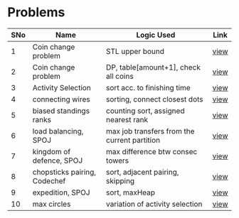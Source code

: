 # Problems

SNo | Name | Logic Used | Link |
----|------|------------|------|
1 | Coin change problem | STL upper bound | [view](coin_change.cpp)
2 | Coin change problem | DP, table[amount+1], check all coins | [view](coin_change_DP.cpp)
3 | Activity Selection | sort acc. to finishing time | [view](activity_selection.cpp)
4 | connecting wires | sorting, connect closest dots | [view](connecting_dots.cpp)
5 | biased standings ranks | counting sort, assigned nearest rank | [view](biased_standings.cpp)
6 | load balancing, SPOJ | max job transfers from the current partition | [view](load_balancing.cpp)
7 | kingdom of defence, SPOJ | max difference btw consec towers | [view](kingdom_defense.cpp)
8 | chopsticks pairing, Codechef | sort, adjacent pairing, skipping | [view](chopsticks.cpp)
9 | expedition, SPOJ | sort, maxHeap | [view](expedition.cpp)
10 | max circles | variation of activity selection | [view](max_circles.cpp)